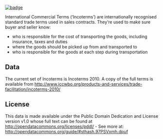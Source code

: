 <a href="https://datahub.io/core/ICC-Incoterms"><img src="https://badgen.net/badge/icon/View%20on%20datahub.io/orange?icon=https://datahub.io/datahub-cube-badge-icon.svg&label&scale=1.25)" alt="badge" /></a>

International Commercial Terms (‘Incoterms’) are internationally recognised standard trade terms used in sales contracts. They’re used to make sure buyer and seller know:

* who is responsible for the cost of transporting the goods, including insurance, taxes and duties
* where the goods should be picked up from and transported to
* who is responsible for the goods at each step during transportation

## Data

The current set of Incoterms is Incoterms 2010. A copy of the full terms is available from http://www.iccwbo.org/products-and-services/trade-facilitation/incoterms-2010/

## License

This data is made available under the Public Domain Dedication and License version v1.0 whose full text can be found at http://opendatacommons.org/licenses/pddl/ - See more at: http://opendatacommons.org/guide/#sthash.97PSVxmh.dpuf